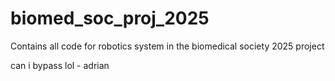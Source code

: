 # biomed_soc_proj_2025
 Contains all code for robotics system in the biomedical society 2025 project

can i bypass lol - adrian